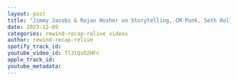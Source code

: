 ```yaml
---
layout: post
title: "Jimmy Jacobs & Rajan Husher on Storytelling, CM Punk, Seth Rollins in ROH, Kevin Owens and Sami Zayn"
date: 2023-12-09
categories: rewind-recap-relive videos
author: rewind-recap-relive
spotify_track_id: 
youtube_video_id: flJtQvO2HFc
apple_track_id: 
youtube_metadata: 
---
```

